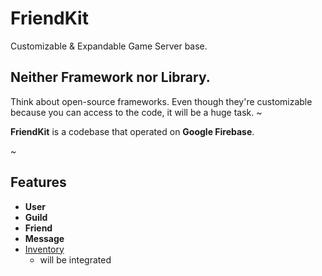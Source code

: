 FriendKit
====

Customizable & Expandable Game Server base.

Neither Framework nor Library.
----
Think about open-source frameworks. Even though they're customizable because you can access to the code, it will be a huge task.
~

__FriendKit__ is a codebase that operated on __Google Firebase__.

~

Features
----
* __User__
* __Guild__
* __Friend__
* __Message__
* [Inventory](https://github.com/pjc0247/Nventory)
  * will be integrated
